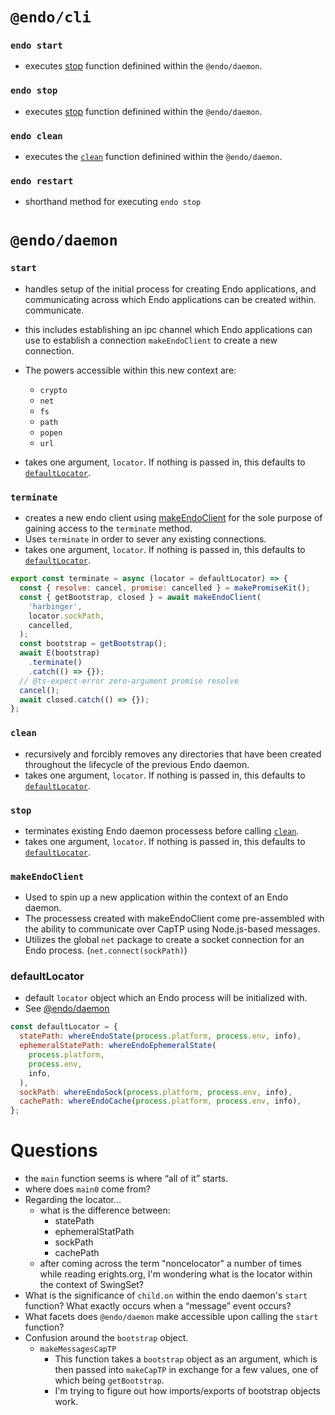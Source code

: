 # `@endo/cli`

### `endo start`

- executes [stop](#start) function definined within the `@endo/daemon`.

### `endo stop`

- executes [stop](#stop) function definined within the `@endo/daemon`.

### `endo clean`

- executes the [`clean`](#clean) function definined within the `@endo/daemon`.

### `endo restart`

- shorthand method for executing `endo stop`

# `@endo/daemon`

### `start`

- handles setup of the initial process for creating Endo applications, and communicating across
  which Endo applications can be created within. communicate.
- this includes establishing an ipc channel which Endo applications can use to establish a connection
  `makeEndoClient` to create a new connection.
- The powers accessible within this new context are:

  - `crypto`
  - `net`
  - `fs`
  - `path`
  - `popen`
  - `url`

- takes one argument, `locator`. If nothing is passed in, this defaults to [`defaultLocator`](#defaultlocator).

### `terminate`

- creates a new endo client using [makeEndoClient](#makeendoclient) for the sole purpose of gaining access to the `terminate` method.
- Uses `terminate` in order to sever any existing connections.
- takes one argument, `locator`. If nothing is passed in, this defaults to [`defaultLocator`](#defaultlocator).

```js
export const terminate = async (locator = defaultLocator) => {
  const { resolve: cancel, promise: cancelled } = makePromiseKit();
  const { getBootstrap, closed } = await makeEndoClient(
    'harbinger',
    locator.sockPath,
    cancelled,
  );
  const bootstrap = getBootstrap();
  await E(bootstrap)
    .terminate()
    .catch(() => {});
  // @ts-expect-error zero-argument promise resolve
  cancel();
  await closed.catch(() => {});
};
```

### `clean`

- recursively and forcibly removes any directories that have been created throughout the lifecycle of the previous Endo daemon.
- takes one argument, `locator`. If nothing is passed in, this defaults to [`defaultLocator`](#defaultlocator).

### `stop`

- terminates existing Endo daemon processess before calling [`clean`](#clean).
- takes one argument, `locator`. If nothing is passed in, this defaults to [`defaultLocator`](#defaultlocator).

### `makeEndoClient`

- Used to spin up a new application within the context of an Endo daemon.
- The processess created with makeEndoClient come pre-assembled with the ability to communicate over CapTP using Node.js-based messages.
- Utilizes the global `net` package to create a socket connection for an Endo process. (`net.connect(sockPath)`)

### defaultLocator

- default `locator` object which an Endo process will be initialized with.
- See [@endo/daemon](https://github.com/endojs/endo/blob/master/packages/daemon/index.js#L26)

```js
const defaultLocator = {
  statePath: whereEndoState(process.platform, process.env, info),
  ephemeralStatePath: whereEndoEphemeralState(
    process.platform,
    process.env,
    info,
  ),
  sockPath: whereEndoSock(process.platform, process.env, info),
  cachePath: whereEndoCache(process.platform, process.env, info),
};
```

# Questions

- the `main` function seems is where “all of it” starts.
- where does `main0` come from?
- Regarding the locator...
  - what is the difference between:
    - statePath
    - ephemeralStatPath
    - sockPath
    - cachePath
  - after coming across the term "noncelocator" a number of times while reading erights.org, I'm wondering what is the locator within the context of SwingSet?
- What is the significance of `child.on` within the endo daemon's `start` function? What exactly occurs when a “message” event occurs?
- What facets does `@endo/daemon` make accessible upon calling the `start` function?
- Confusion around the `bootstrap` object.
  - `makeMessagesCapTP`
    - This function takes a `bootstrap` object as an argument, which is then passed into `makeCapTP` in exchange for a few values, one of which being `getBootstrap`.
    - I'm trying to figure out how imports/exports of bootstrap objects work.
